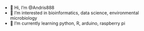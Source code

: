 - 👋 Hi, I’m @Andris888
- 👀 I’m interested in bioinformatics, data science, environmental microbiology
- 🌱 I’m currently learning python, R, arduino, raspberry pi


<!---
Andris888/Andris888 is a ✨ special ✨ repository because its `README.md` (this file) appears on your GitHub profile.
You can click the Preview link to take a look at your changes.
--->
